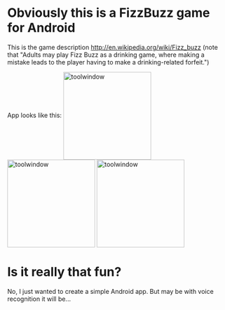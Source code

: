 Obviously this is a FizzBuzz game for Android
=======
This is the game description http://en.wikipedia.org/wiki/Fizz_buzz
(note that "Adults may play Fizz Buzz as a drinking game, where making a mistake leads to the player having to make a drinking-related forfeit.")

App looks like this:
<img src="https://raw.github.com/dkandalov/fizzbuzz-android/master/screenshots/home.png" alt="toolwindow" title="toolwindow" align="center" width="200px"/>
<span widt="20px"/>
<img src="https://raw.github.com/dkandalov/fizzbuzz-android/master/screenshots/settings.png" alt="toolwindow" title="toolwindow" align="center" width="200px"/>
<span widt="20px"/>
<img src="https://raw.github.com/dkandalov/fizzbuzz-android/master/screenshots/normal_mode.png" alt="toolwindow" title="toolwindow" align="center" width="200px"/>


Is it really that fun?
==========
No, I just wanted to create a simple Android app.
But may be with voice recognition it will be...